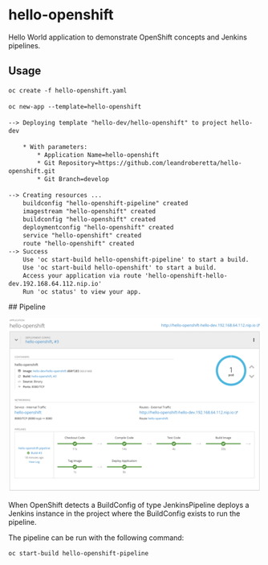# hello-openshift

Hello World application to demonstrate OpenShift concepts and Jenkins pipelines.

## Usage

    oc create -f hello-openshift.yaml

    oc new-app --template=hello-openshift

    --> Deploying template "hello-dev/hello-openshift" to project hello-dev

        * With parameters:
            * Application Name=hello-openshift
            * Git Repository=https://github.com/leandroberetta/hello-openshift.git
            * Git Branch=develop

    --> Creating resources ...
        buildconfig "hello-openshift-pipeline" created
        imagestream "hello-openshift" created
        buildconfig "hello-openshift" created
        deploymentconfig "hello-openshift" created
        service "hello-openshift" created
        route "hello-openshift" created
    --> Success
        Use 'oc start-build hello-openshift-pipeline' to start a build.
        Use 'oc start-build hello-openshift' to start a build.
        Access your application via route 'hello-openshift-hello-dev.192.168.64.112.nip.io'
        Run 'oc status' to view your app.

## Pipeline

![Pipeline](src/main/resources/hello-openshift.png)

When OpenShift detects a BuildConfig of type JenkinsPipeline deploys a Jenkins instance in the project where the BuildConfig exists to run the pipeline.

The pipeline can be run with the following command:

    oc start-build hello-openshift-pipeline


